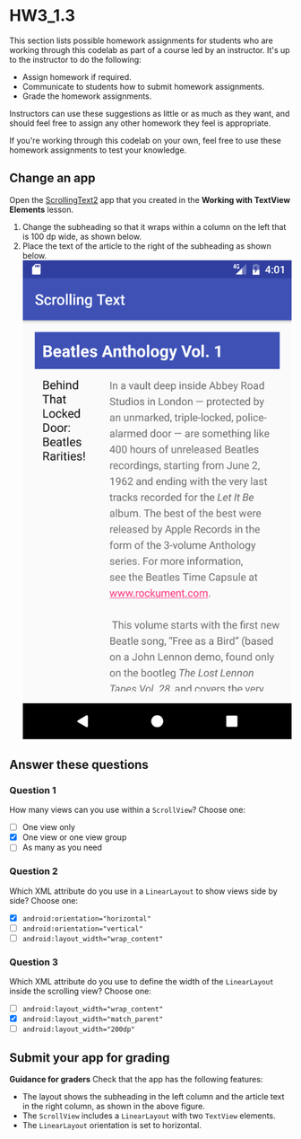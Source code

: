 # HW3_1.3
This section lists possible homework assignments for students who are working through this codelab as part of a course led by an instructor. It's up to the instructor to do the following:
- Assign homework if required.
- Communicate to students how to submit homework assignments.
- Grade the homework assignments.

Instructors can use these suggestions as little or as much as they want, and should feel free to assign any other homework they feel is appropriate.

If you're working through this codelab on your own, feel free to use these homework assignments to test your knowledge.

## Change an app
Open the [ScrollingText2](https://github.com/google-developer-training/android-fundamentals/tree/master/ScrollingText2) app that you created in the **Working with TextView Elements** lesson.
1. Change the subheading so that it wraps within a column on the left that is 100 dp wide, as shown below.
2. Place the text of the article to the right of the subheading as shown below.
![Scrolling_text_in_two_columns](00_img/Scrolling_text_in_two_columns.png)

## Answer these questions
### Question 1
How many views can you use within a `ScrollView`? Choose one:
- [ ] One view only
- [X] One view or one view group
- [ ] As many as you need

### Question 2
Which XML attribute do you use in a `LinearLayout` to show views side by side? Choose one:
- [X] `android:orientation="horizontal"`
- [ ] `android:orientation="vertical"`
- [ ] `android:layout_width="wrap_content"`

### Question 3
Which XML attribute do you use to define the width of the `LinearLayout` inside the scrolling view? Choose one:
- [ ] `android:layout_width="wrap_content"`
- [X] `android:layout_width="match_parent"`
- [ ] `android:layout_width="200dp"`

## Submit your app for grading
**Guidance for graders**
Check that the app has the following features:
- The layout shows the subheading in the left column and the article text in the right column, as shown in the above figure.
- The `ScrollView` includes a `LinearLayout` with two `TextView` elements.
- The `LinearLayout` orientation is set to horizontal.
